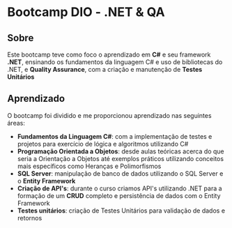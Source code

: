 # Bootcamp DIO - .NET & QA

## Sobre
Este bootcamp teve como foco o aprendizado em **C#** e seu framework **.NET**, ensinando os fundamentos da linguagem C# e uso de bibliotecas do .NET, e **Quality Assurance**, com a criação e manutenção de **Testes Unitários**

## Aprendizado
O bootcamp foi dividido e me proporcionou aprendizado nas seguintes áreas:
- **Fundamentos da Linguagem C#**: com a implementação de testes e projetos para exercício de lógica e algoritmos utilizando C#
- **Programação Orientada a Objetos**: desde aulas teóricas acerca do que seria a Orientação a Objetos até exemplos práticos utilizando conceitos mais específicos como Heranças e Polimorfismos
- **SQL Server**: manipulação de banco de dados utilizando o SQL Server e o **Entity Framework**
- **Criação de API's**: durante o curso criamos API's utilizando .NET para a formação de um **CRUD** completo e persistência de dados com o Entity Framework
- **Testes unitários**: criação de Testes Unitários para validação de dados e retornos
